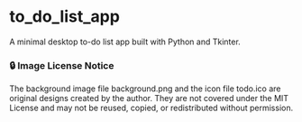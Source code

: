 # to_do_list_app
A minimal desktop to-do list app built with Python and Tkinter.

### 🔒 Image License Notice
The background image file background.png and the icon file todo.ico are original designs created by the author.
They are not covered under the MIT License and may not be reused, copied, or redistributed without permission.
